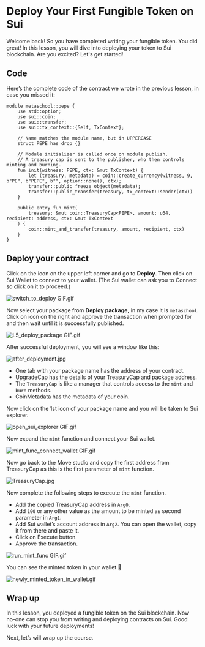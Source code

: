 # Deploy Your First Fungible Token on Sui

Welcome back! So you have completed writing your fungible token. You did great! In this lesson, you will dive into deploying your token to Sui blockchain. Are you excited? Let's get started!

## Code

Here’s the complete code of the contract we wrote in the previous lesson, in case you missed it:

```
module metaschool::pepe {
    use std::option;
    use sui::coin;
    use sui::transfer;
    use sui::tx_context::{Self, TxContext};

    // Name matches the module name, but in UPPERCASE
    struct PEPE has drop {}

    // Module initializer is called once on module publish.
    // A treasury cap is sent to the publisher, who then controls minting and burning.
    fun init(witness: PEPE, ctx: &mut TxContext) {
        let (treasury, metadata) = coin::create_currency(witness, 9, b"PE", b"PEPE", b"", option::none(), ctx);
        transfer::public_freeze_object(metadata);
        transfer::public_transfer(treasury, tx_context::sender(ctx))
    }

    public entry fun mint(
        treasury: &mut coin::TreasuryCap<PEPE>, amount: u64, recipient: address, ctx: &mut TxContext
    ) {
        coin::mint_and_transfer(treasury, amount, recipient, ctx)
    }
}
```

## Deploy your contract

Click on the icon on the upper left corner and go to **Deploy**. Then click on Sui Wallet to connect to your wallet. (The Sui wallet can ask you to Connect so click on it to proceed.)

![switch_to_deploy GIF.gif](https://github.com/0xmetaschool/Learning-Projects/blob/main/assests_for_all/assests_for_sui/L5_Deploy%20Your%20First%20Fungible%20Token%20on%20Sui/switch_to_deploy_GIF.gif?raw=true)

Now select your package from **Deploy package,** in my case it is `metaschool`. Click on icon on the right and approve the transaction when prompted for and then wait until it is successfully published.

![L5_deploy_package GIF.gif](https://github.com/0xmetaschool/Learning-Projects/blob/main/assests_for_all/assests_for_sui/L5_Deploy%20Your%20First%20Fungible%20Token%20on%20Sui/L5_deploy_package_GIF.gif?raw=true)

After successful deployment, you will see a window like this:

![after_deployment.jpg](https://github.com/0xmetaschool/Learning-Projects/blob/main/assests_for_all/assests_for_sui/L5_Deploy%20Your%20First%20Fungible%20Token%20on%20Sui/after_deployment.jpg?raw=true)

- One tab with your package name has the address of your contract.
- UpgradeCap has the details of your TreasuryCap and package address.
- The `TreasuryCap` is like a manager that controls access to the `mint` and `burn` methods.
- CoinMetadata has the metadata of your coin.

Now click on the 1st icon of your package name and you will be taken to Sui explorer.

![open_sui_explorer GIF.gif](https://github.com/0xmetaschool/Learning-Projects/blob/main/assests_for_all/assests_for_sui/L5_Deploy%20Your%20First%20Fungible%20Token%20on%20Sui/open_sui_explorer_GIF.gif?raw=true)

Now expand the `mint` function and connect your Sui wallet.

![mint_func_connect_wallet GIF.gif](https://github.com/0xmetaschool/Learning-Projects/blob/main/assests_for_all/assests_for_sui/L5_Deploy%20Your%20First%20Fungible%20Token%20on%20Sui/mint_func_connect_wallet_GIF.gif?raw=true)

Now go back to the Move studio and copy the first address from TreasuryCap as this is the first parameter of `mint` function.

![TreasuryCap.jpg](https://github.com/0xmetaschool/Learning-Projects/blob/main/assests_for_all/assests_for_sui/L5_Deploy%20Your%20First%20Fungible%20Token%20on%20Sui/TreasuryCap.jpg?raw=true)

Now complete the following steps to execute the `mint` function.

- Add the copied TreasuryCap address in `Arg0`.
- Add `100` or any other value as the amount to be minted as second parameter in `Arg1`.
- Add Sui wallet’s account address in `Arg2`. You can open the wallet, copy it from there and paste it.
- Click on Execute button.
- Approve the transaction.

![run_mint_func GIF.gif](https://github.com/0xmetaschool/Learning-Projects/blob/main/assests_for_all/assests_for_sui/L5_Deploy%20Your%20First%20Fungible%20Token%20on%20Sui/run_mint_func_GIF.gif?raw=true)

You can see the minted token in your wallet 🥳

![newly_minted_token_in_wallet.gif](https://github.com/0xmetaschool/Learning-Projects/blob/main/assests_for_all/assests_for_sui/L5_Deploy%20Your%20First%20Fungible%20Token%20on%20Sui/newly_minted_token_in_wallet.gif?raw=true)

## Wrap up

In this lesson, you deployed a fungible token on the Sui blockchain. Now no-one can stop you from writing and deploying contracts on Sui. Good luck with your future deployments!

Next, let’s will wrap up the course.